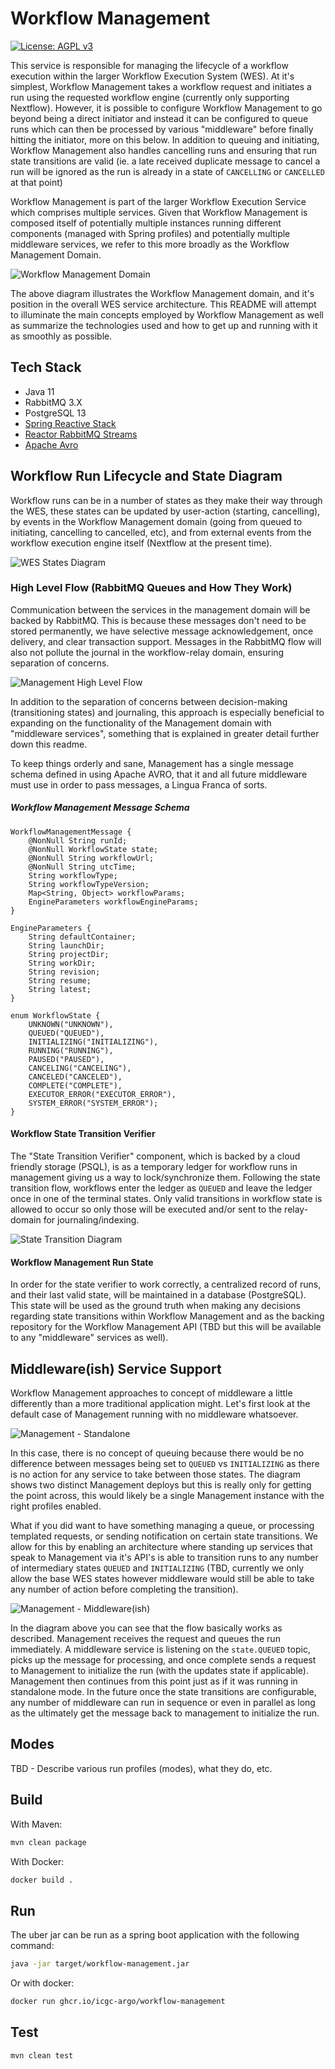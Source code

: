 # Workflow Management

[![License: AGPL v3](https://img.shields.io/badge/License-AGPL%20v3-blue.svg)](https://www.gnu.org/licenses/agpl-3.0)

This service is responsible for managing the lifecycle of a workflow execution within the larger Workflow Execution System (WES).
At it's simplest, Workflow Management takes a workflow request and initiates a run using the requested workflow engine (currently only supporting Nextflow).
However, it is possible to configure Workflow Management to go beyond being a direct initiator and instead it can be configured to queue runs
which can then be processed by various "middleware" before finally hitting the initiator, more on this below. In addition to queuing and initiating,
Workflow Management also handles cancelling runs and ensuring that run state transitions are valid (ie. a late received duplicate message to cancel a run
will be ignored as the run is already in a state of `CANCELLING` or `CANCELLED` at that point)

Workflow Management is part of the larger Workflow Execution Service which comprises multiple services. Given that Workflow Management is composed itself of
potentially multiple instances running different components (managed with Spring profiles) and potentially multiple middleware services, we refer to this more
broadly as the Workflow Management Domain.

![Workflow Management Domain](docs/wes-high-level-diagram.jpeg)

The above diagram illustrates the Workflow Management domain, and it's position in the overall WES service architecture. This README will attempt to illuminate
the main concepts employed by Workflow Management as well as summarize the technologies used and how to get up and running with it as smoothly as possible.

## Tech Stack
- Java 11
- RabbitMQ 3.X
- PostgreSQL 13
- [Spring Reactive Stack](https://docs.spring.io/spring-framework/docs/current/reference/html/web-reactive.html)
- [Reactor RabbitMQ Streams](https://pivotal.github.io/reactor-rabbitmq-streams/docs/current/)
- [Apache Avro](https://avro.apache.org/)

## Workflow Run Lifecycle and State Diagram

Workflow runs can be in a number of states as they make their way through the WES, these states can be updated by user-action (starting, cancelling),
by events in the Workflow Management domain (going from queued to initiating, cancelling to cancelled, etc), and from external events from the workflow
execution engine itself (Nextflow at the present time).

![WES States Diagram](docs/WES%20States%20and%20Transitions.png)

### High Level Flow (RabbitMQ Queues and How They Work)

Communication between the services in the management domain will be backed by RabbitMQ. This is because these messages don't need to be stored permanently,
we have selective message acknowledgement, once delivery, and clear transaction support. Messages in the RabbitMQ flow will also not pollute the journal in
the workflow-relay domain, ensuring separation of concerns.

![Management High Level Flow](docs/management-high-level-flow.jpeg)

In addition to the separation of concerns between decision-making (transitioning states) and journaling, this approach is especially beneficial to expanding
on the functionality of the Management domain with "middleware services", something that is explained in greater detail further down this readme.

To keep things orderly and sane, Management has a single message schema defined in using Apache AVRO, that it and all future middleware must use in order to
pass messages, a Lingua Franca of sorts.

##### Workflow Management Message Schema

```
WorkflowManagementMessage {
    @NonNull String runId;
    @NonNull WorkflowState state;
    @NonNull String workflowUrl;
    @NonNull String utcTime;
    String workflowType;
    String workflowTypeVersion;
    Map<String, Object> workflowParams;
    EngineParameters workflowEngineParams;
}

EngineParameters {
    String defaultContainer;
    String launchDir;
    String projectDir;
    String workDir;
    String revision;
    String resume;
    String latest;
}

enum WorkflowState {
    UNKNOWN("UNKNOWN"),
    QUEUED("QUEUED"),
    INITIALIZING("INITIALIZING"),
    RUNNING("RUNNING"),
    PAUSED("PAUSED"),
    CANCELING("CANCELING"),
    CANCELED("CANCELED"),
    COMPLETE("COMPLETE"),
    EXECUTOR_ERROR("EXECUTOR_ERROR"),
    SYSTEM_ERROR("SYSTEM_ERROR");
}

```

#### Workflow State Transition Verifier

The "State Transition Verifier" component, which is backed by a cloud friendly storage (PSQL), is as a temporary ledger for workflow runs in management giving us a
way to lock/synchronize them. Following the state transition flow, workflows enter the ledger as `QUEUED` and leave the ledger once in one of the terminal states.
Only valid transitions in workflow state is allowed to occur so only those will be executed and/or sent to the relay-domain for journaling/indexing.

![State Transition Diagram](docs/state-transition-diagram.jpeg)

#### Workflow Management Run State

In order for the state verifier to work correctly, a centralized record of runs, and their last valid state, will be maintained in a database (PostgreSQL).
This state will be used as the ground truth when making any decisions regarding state transitions within Workflow Management and as the backing repository
for the Workflow Management API (TBD but this will be available to any "middleware" services as well). 

## Middleware(ish) Service Support

Workflow Management approaches to concept of middleware a little differently than a more traditional application might. Let's first look at the default case of Management
running with no middleware whatsoever.

![Management - Standalone](docs/Managment%20Standalone.png)

In this case, there is no concept of queuing because there would be no difference between messages being set to `QUEUED` vs `INITIALIZING` as there is no action for any service to
take between those states. The diagram shows two distinct Management deploys but this is really only for getting the point across, this would likely be a single Management instance with
the right profiles enabled.

What if you did want to have something managing a queue, or processing templated requests, or sending notification on certain state transitions. We allow for this by enabling an
architecture where standing up services that speak to Management via it's API's is able to transition runs to any number of intermediary states `QUEUED` and `INITIALIZING`
(TBD, currently we only allow the base WES states however middleware would still be able to take any number of action before completing the transition).

![Management - Middleware(ish)](docs/Managment%20with%20Middleware.png)

In the diagram above you can see that the flow basically works as described. Management receives the request and queues the run immediately. A middleware service is listening on the `state.QUEUED` topic,
picks up the message for processing, and once complete sends a request to Management to initialize the run (with the updates state if applicable). Management then continues from this point just as if
it was running in standalone mode. In the future once the state transitions are configurable, any number of middleware can run in sequence or even in parallel as long as the ultimately get the message
back to management to initialize the run.

## Modes 

TBD - Describe various run profiles (modes), what they do, etc.

## Build

With Maven:
```bash
mvn clean package
```

With Docker:
```bash 
docker build .
```

## Run

The uber jar can be run as a spring boot application with the following command:
```bash
java -jar target/workflow-management.jar
```

Or with docker:
```bash
docker run ghcr.io/icgc-argo/workflow-management
```

## Test

```bash
mvn clean test
```
